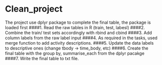 # Clean_project  
The project use dplyr package to complete the final table, the package is loaded first
####1. Read the raw tables in R (train, test, labesl)
####2. Combine the train/ test sets accordingly with rbind and cbind
####3. Add column labels from the raw label input
####4. As required in the tasks, used merge function to add activity descriptions.
####5. Update the data labels to descriptive ones (change tbody -> time_body, etc)
####6. Create the final table with the group by, summarise_each from the dplyr pacakge
####7. Write the final table to txt file.
